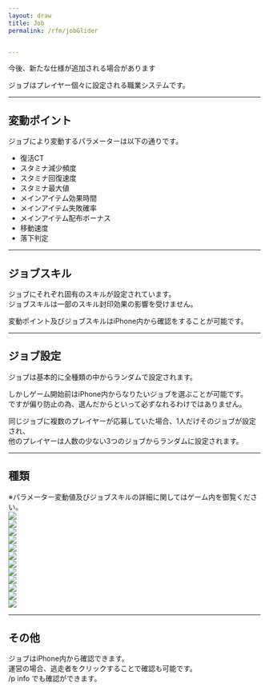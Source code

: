 ```yaml
---
layout: draw
title: Job
permalink: /rfm/jobGlider


---
```

<p class="alert alert-info">今後、新たな仕様が追加される場合があります</p>

ジョブはプレイヤー個々に設定される職業システムです。<br>

---------------------------------------
## 変動ポイント  

ジョブにより変動するパラメーターは以下の通りです。  

+ 復活CT<br>
+ スタミナ減少頻度<br>
+ スタミナ回復速度<br>
+ スタミナ最大値<br>
+ メインアイテム効果時間<br>
+ メインアイテム失敗確率<br>
+ メインアイテム配布ボーナス<br>
+ 移動速度<br>
+ 落下判定<br>


---------------------------------------
## ジョブスキル

ジョブにそれぞれ固有のスキルが設定されています。  
ジョブスキルは一部のスキル封印効果の影響を受けません。  

変動ポイント及びジョブスキルはiPhone内から確認をすることが可能です。

---------------------------------------
## ジョブ設定  

ジョブは基本的に全種類の中からランダムで設定されます。  

しかしゲーム開始前はiPhone内からなりたいジョブを選ぶことが可能です。  
ですが偏り防止の為、選んだからといって必ずなれるわけではありません。  

同じジョブに複数のプレイヤーが応募していた場合、1人だけそのジョブが設定され、  
他のプレイヤーは人数の少ない3つのジョブからランダムに設定されます。  




----------------------------------------
## 種類

※パラメーター変動値及びジョブスキルの詳細に関してはゲーム内を御覧ください。  
<img src="http://web.njj12.net/public/images/rfm/job/owarai.png"><br>
<img src="http://web.njj12.net/public/images/rfm/job/sport.png"><br>
<img src="http://web.njj12.net/public/images/rfm/job/jyoyuu.png"><br>
<img src="http://web.njj12.net/public/images/rfm/job/idol.png"><br>
<img src="http://web.njj12.net/public/images/rfm/job/seijiks.png"><br>
<img src="http://web.njj12.net/public/images/rfm/job/youtuber.png"><br>
<img src="http://web.njj12.net/public/images/rfm/job/musician.png"><br>
<img src="http://web.njj12.net/public/images/rfm/job/detective.png"><br>
<img src="http://web.njj12.net/public/images/rfm/job/doctor.png"><br>
<img src="http://web.njj12.net/public/images/rfm/job/student.png"><br>
<img src="http://web.njj12.net/public/images/rfm/job/daiku.png"><br>
<img src="http://web.njj12.net/public/images/rfm/job/magician.png"><br>

  
----------------------------------------
## その他  

ジョブはiPhone内から確認できます。  
運営の場合、逃走者をクリックすることで確認も可能です。  
/p info でも確認ができます。
